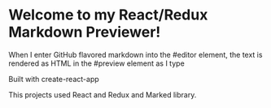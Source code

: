 # Welcome to my React/Redux Markdown Previewer!

When I enter GitHub flavored markdown into the #editor element, the text is rendered as HTML in the #preview element as I type

Built with create-react-app

This projects used React and Redux and Marked library.
